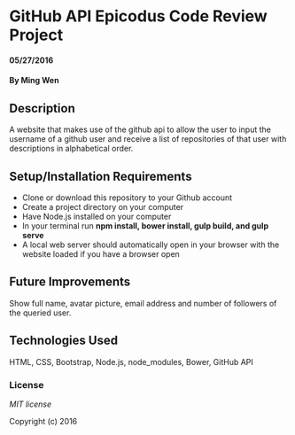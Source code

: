 # GitHub API Epicodus Code Review Project

#### 05/27/2016

#### By Ming Wen

## Description

A website that makes use of the github api to allow the user to input the username of a github user and receive a list of repositories of that user with descriptions in alphabetical order.

## Setup/Installation Requirements

* Clone or download this repository to your Github account
* Create a project directory on your computer
* Have Node.js installed on your computer
* In your terminal run **npm install, bower install, gulp build, and gulp serve**
* A local web server should automatically open in your browser with the website loaded if you have a browser open


## Future Improvements

Show full name, avatar picture, email address and number of followers of the queried user.

## Technologies Used

HTML, CSS, Bootstrap, Node.js, node_modules, Bower, GitHub API 

### License

*MIT license*

Copyright (c) 2016